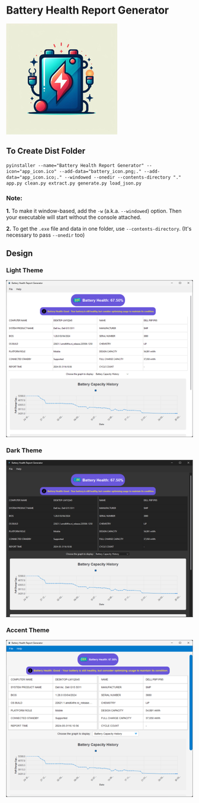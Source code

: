 <h1>Battery Health Report Generator</h1>
<img src="icons/app_icon.jpeg" alt="App Icon" height="300">

<h2>To Create Dist Folder</h2>
<pre><code>pyinstaller --name="Battery Health Report Generator" --icon="app_icon.ico" --add-data="battery_icon.png;." --add-data="app_icon.ico;." --windowed --onedir --contents-directory "." app.py clean.py extract.py generate.py load_json.py</code></pre>

<div class="note">
    <h3>Note:</h3>
    <p><strong>1.</strong> To make it window-based, add the <code>-w</code> (a.k.a. <code>--windowed</code>) option. Then your executable will start without the console attached.</p>
    <p><strong>2.</strong> To get the <code>.exe</code> file and data in one folder, use <code>--contents-directory</code>. (It's necessary to pass <code>--onedir</code> too)</p>
</div>

<h2>Design</h2>

<div class="theme-images">

<h3>Light Theme</h3>
    <img src="images/design-light-2.png" alt="Design Light">
    
<h3>Dark Theme</h3>
    <img src="images/design-dark-2.png" alt="Design Dark">

<h3>Accent Theme</h3>
    <img src="images/design-accent-2.png" alt="Design Accent">

</div>
